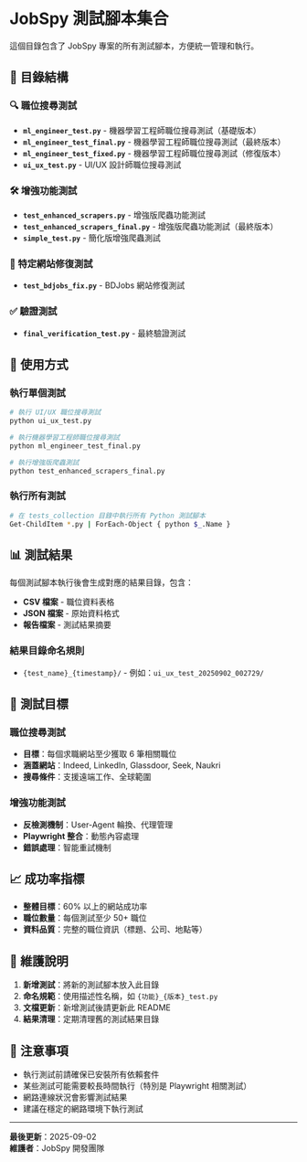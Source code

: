 # JobSpy 測試腳本集合

這個目錄包含了 JobSpy 專案的所有測試腳本，方便統一管理和執行。

## 📁 目錄結構

### 🔍 職位搜尋測試
- **`ml_engineer_test.py`** - 機器學習工程師職位搜尋測試（基礎版本）
- **`ml_engineer_test_final.py`** - 機器學習工程師職位搜尋測試（最終版本）
- **`ml_engineer_test_fixed.py`** - 機器學習工程師職位搜尋測試（修復版本）
- **`ui_ux_test.py`** - UI/UX 設計師職位搜尋測試

### 🛠️ 增強功能測試
- **`test_enhanced_scrapers.py`** - 增強版爬蟲功能測試
- **`test_enhanced_scrapers_final.py`** - 增強版爬蟲功能測試（最終版本）
- **`simple_test.py`** - 簡化版增強爬蟲測試

### 🔧 特定網站修復測試
- **`test_bdjobs_fix.py`** - BDJobs 網站修復測試

### ✅ 驗證測試
- **`final_verification_test.py`** - 最終驗證測試

## 🚀 使用方式

### 執行單個測試
```bash
# 執行 UI/UX 職位搜尋測試
python ui_ux_test.py

# 執行機器學習工程師職位搜尋測試
python ml_engineer_test_final.py

# 執行增強版爬蟲測試
python test_enhanced_scrapers_final.py
```

### 執行所有測試
```bash
# 在 tests_collection 目錄中執行所有 Python 測試腳本
Get-ChildItem *.py | ForEach-Object { python $_.Name }
```

## 📊 測試結果

每個測試腳本執行後會生成對應的結果目錄，包含：
- **CSV 檔案** - 職位資料表格
- **JSON 檔案** - 原始資料格式
- **報告檔案** - 測試結果摘要

### 結果目錄命名規則
- `{test_name}_{timestamp}/` - 例如：`ui_ux_test_20250902_002729/`

## 🎯 測試目標

### 職位搜尋測試
- **目標**：每個求職網站至少獲取 6 筆相關職位
- **涵蓋網站**：Indeed, LinkedIn, Glassdoor, Seek, Naukri
- **搜尋條件**：支援遠端工作、全球範圍

### 增強功能測試
- **反檢測機制**：User-Agent 輪換、代理管理
- **Playwright 整合**：動態內容處理
- **錯誤處理**：智能重試機制

## 📈 成功率指標

- **整體目標**：60% 以上的網站成功率
- **職位數量**：每個測試至少 50+ 職位
- **資料品質**：完整的職位資訊（標題、公司、地點等）

## 🔄 維護說明

1. **新增測試**：將新的測試腳本放入此目錄
2. **命名規範**：使用描述性名稱，如 `{功能}_{版本}_test.py`
3. **文檔更新**：新增測試後請更新此 README
4. **結果清理**：定期清理舊的測試結果目錄

## 📝 注意事項

- 執行測試前請確保已安裝所有依賴套件
- 某些測試可能需要較長時間執行（特別是 Playwright 相關測試）
- 網路連線狀況會影響測試結果
- 建議在穩定的網路環境下執行測試

---

**最後更新**：2025-09-02  
**維護者**：JobSpy 開發團隊